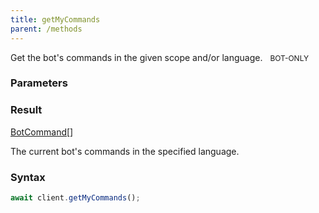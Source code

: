 ```yaml
---
title: getMyCommands
parent: /methods
---
```


Get the bot's commands in the given scope and/or language.<span class="select-none"> <span class="inline-flex w-fit items-center" style="font-size:12px;white-space:nowrap;word-break:keep-all;"><span class="w-fit bg-dbt select-none text-fgt" style="padding:2px 8px;border-radius:12px;">BOT-ONLY</span></span> </span>

### Parameters 

<div class="flex flex-col gap-3"></div>

### Result 

<div class="font-mono"><a href="/types/botcommand"  >BotCommand</a><span class="opacity-50">[]</span></div><div class="pl-3"><div class="no-margin">

The current bot's commands in the specified language.

</div></div>

### Syntax

```ts
await client.getMyCommands();
```



